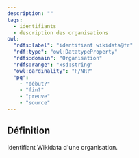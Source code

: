 ```yaml
---
description: ""
tags:
  - identifiants
  - description des organisations
owl:
  "rdfs:label": "identifiant wikidata@fr"
  "rdf:type": "owl:DatatypeProperty"
  "rdfs:domain": "Organisation"
  "rdfs:range": "xsd:string"
  "owl:cardinality": "F/NR?"
  "pq":
    - "début?"
    - "fin?"
    - "preuve"
    - "source"
---
```


<OntologyTable frontMatter={frontMatter}/>

## Définition

Identifiant Wikidata d'une organisation.
